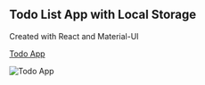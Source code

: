 ## Todo List App with Local Storage

Created with React and Material-UI

[Todo App](https://todo-app-react-material-ui.netlify.app/)

![Todo App](https://i.imgur.com/CxnqiSj.png)

